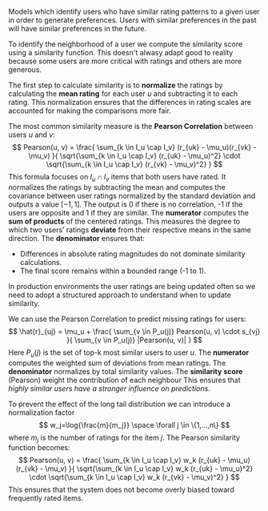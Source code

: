 Models which identify users who have similar rating patterns to a given user in order to generate preferences. 
Users with similar preferences in the past will have similar preferences in the future.

To identify the neighborhood of a user we compute the similarity score using a similarity function. This doesn't alwasy adapt good to reality because some users are more critical with ratings and others are more generous.

The first step to calculate similarity is to **normalize** the ratings by calculating the **mean rating** for each user $u$ and subtracting it to each rating. This normalization ensures that the differences in rating scales are accounted for making the comparisons more fair.

The most common similarity measure is the **Pearson Correlation** between users $u$ and $v$:
$$
Pearson(u, v) = \frac{
\sum_{k \in I_u \cap I_v} (r_{uk} - \mu_u)(r_{vk} - \mu_v)
}{
\sqrt{\sum_{k \in I_u \cap I_v} (r_{uk} - \mu_u)^2} \cdot \sqrt{\sum_{k \in I_u \cap I_v} (r_{vk} - \mu_v)^2}
}
$$
This formula focuses on $I_u\cap I_v$ items that both users have rated. 
It normalizes the ratings by subtracting the mean and computes the covariance between user ratings normalized by the standard deviation and outputs a value $[-1,1]$. 
The output is 0 if there is no correlation, -1 if the users are opposite and 1 if they are similar.
The **numerator** computes the **sum of products** of the centered ratings. This measures the degree to which two users’ ratings **deviate** from their respective means in the same direction.
The **denominator** ensures that:
- Differences in absolute rating magnitudes do not dominate similarity calculations.
- The final score remains within a bounded range (-1 to 1).

In production environments the user ratings are being updated often so we need to adopt a structured approach to understand when to update similarity.

We can use the Pearson Correlation to predict missing ratings for users:
$$
\hat{r}_{uj} = \mu_u + \frac{
\sum_{v \in P_u(j)} Pearson(u, v) \cdot s_{vj}
}{
\sum_{v \in P_u(j)} |Pearson(u, v)|
}
$$
Here $P_u(j)$ is the set of top-k most similar users to user $u$.
The **numerator** computes the weighted sum of deviations from mean ratings.
The **denominator** normalizes by total similarity values.
The **similarity score** (Pearson) weight the contribution of each neighbour
This ensures that *highly similar users have a stronger influence on predictions*.

To prevent the effect of the long tail distribution we can introduce a normalization factor 
$$
w_j=\log{\frac{m}{m_j}} \space \forall j \in \{1,...,n\}
$$
where $m_j$ is the number of ratings for the item $j$.
The Pearson similarity function becomes:
$$
Pearson(u, v) = \frac{
\sum_{k \in I_u \cap I_v} w_k (r_{uk} - \mu_u)(r_{vk} - \mu_v)
}{
\sqrt{\sum_{k \in I_u \cap I_v} w_k (r_{uk} - \mu_u)^2} \cdot \sqrt{\sum_{k \in I_u \cap I_v} w_k (r_{vk} - \mu_v)^2}
}
$$
This ensures that the system does not become overly biased toward frequently rated items.